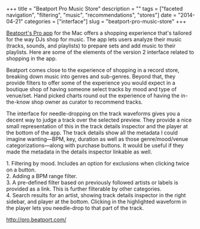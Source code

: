 +++
title = "Beatport Pro Music Store"
description = ""
tags = ["faceted navigation", "filtering", "music", "recommendations", "stores"]
date = "2014-04-21"
categories = ["interface"]
slug = "beatport-pro-music-store"
+++


<p><a href="http://pro.beatport.com/">Beatport's Pro app</a> for the Mac offers a shopping experience that's tailored for the way DJs shop for music. The app lets users analyze their music (tracks, sounds, and playlists) to prepare sets and add music to their playlists. Here are some of the elements of the version 2 interface related to shopping in the app.</p>

<p>Beatport comes close to the experience of shopping in a record store, breaking down music into genres and sub-genres. Beyond that, they provide filters to offer some of the experience you would expect in a boutique shop of having someone select tracks by mood and type of venue/set. Hand picked charts round out the experience of having the in-the-know shop owner as curator to recommend tracks.</p>

<p>The interface for needle-dropping on the track waveforms gives you a decent way to judge a track over the selected preview. They provide a nice small representation of this in the track details inspector and the player at the bottom of the app. The track details show all the metadata I could imagine wanting—BPM, key, duration as well as those genre/mood/venue categorizations—along with purchase buttons. It would be useful if they made the metadata in the details inspector linkable as well.</p>

<div id="screens-full" class="clear"><div class="caption">1. Filtering by mood. Includes an option for exclusions when clicking twice on a button.</div><div class="fullimg clear"><a href="/media/interface/beatportpro-1.png" class="group" rel="group" title="1. Filtering by mood. Includes an option for exclusions when clicking twice on a button."><img src="/media/interface/beatportpro-1.png" alt="" class="img-responsive"></a></div></div><div id="screens-full" class="clear"><div class="caption">2. Adding a BPM range filter.</div><div class="fullimg clear"><a href="/media/interface/beatportpro-2.png" class="group" rel="group" title="2. Adding a BPM range filter."><img src="/media/interface/beatportpro-2.png" alt="" class="img-responsive"></a></div></div><div id="screens-full" class="clear"><div class="caption">3. A pre-defined filter based on previously followed artists or labels is provided as a link. This is further filterable by other categories.</div><div class="fullimg clear"><a href="/media/interface/beatportpro-3.png" class="group" rel="group" title="3. A pre-defined filter based on previously followed artists or labels is provided as a link. This i..."><img src="/media/interface/beatportpro-3.png" alt="" class="img-responsive"></a></div></div><div id="screens-full" class="clear"><div class="caption">4. Search results for an artist, showing track details inspector in the right sidebar, and player at the bottom. Clicking in the highlighted waveform in the player lets you needle-drop to that part of the track.</div><div class="fullimg clear"><a href="/media/interface/beatportpro-4.png" class="group" rel="group" title="4. Search results for an artist, showing track details inspector in the right sidebar, and player at..."><img src="/media/interface/beatportpro-4.png" alt="" class="img-responsive"></a></div></div>        
<p><a href="http://pro.beatport.com/">http://pro.beatport.com/</a></p>

